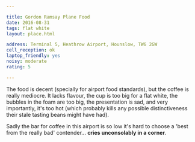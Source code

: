 ```yaml
---

title: Gordon Ramsay Plane Food
date: 2016-08-31
tags: flat white
layout: place.html

address: Terminal 5, Heathrow Airport, Hounslow, TW6 2GW
cell_reception: ok
laptop_friendly: yes
noisy: moderate
rating: 5

---
```


The food is decent (specially for airport food standards), but the coffee is really mediocre. It lacks flavour, the cup is too big for a flat white, the bubbles in the foam are too big, the presentation is sad, and very importantly, it's too hot (which probably kills any possible distinctiveness their stale tasting beans might have had).

Sadly the bar for coffee in this airport is so low it's hard to choose a 'best from the really bad' contender... **cries unconsolably in a corner**.
